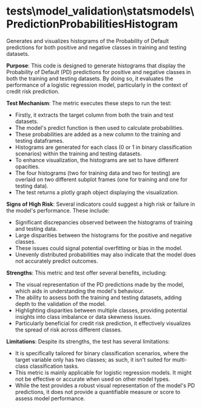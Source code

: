# tests\model_validation\statsmodels\PredictionProbabilitiesHistogram

Generates and visualizes histograms of the Probability of Default predictions for both positive and negative
classes in training and testing datasets.

**Purpose**: This code is designed to generate histograms that display the Probability of Default (PD) predictions
for positive and negative classes in both the training and testing datasets. By doing so, it evaluates the
performance of a logistic regression model, particularly in the context of credit risk prediction.

**Test Mechanism**: The metric executes these steps to run the test:
- Firstly, it extracts the target column from both the train and test datasets.
- The model's predict function is then used to calculate probabilities.
- These probabilities are added as a new column to the training and testing dataframes.
- Histograms are generated for each class (0 or 1 in binary classification scenarios) within the training and
testing datasets.
- To enhance visualization, the histograms are set to have different opacities.
- The four histograms (two for training data and two for testing) are overlaid on two different subplot frames (one
for training and one for testing data).
- The test returns a plotly graph object displaying the visualization.

**Signs of High Risk**: Several indicators could suggest a high risk or failure in the model's performance. These
include:
- Significant discrepancies observed between the histograms of training and testing data.
- Large disparities between the histograms for the positive and negative classes.
- These issues could signal potential overfitting or bias in the model.
- Unevenly distributed probabilities may also indicate that the model does not accurately predict outcomes.

**Strengths**: This metric and test offer several benefits, including:
- The visual representation of the PD predictions made by the model, which aids in understanding the model's
behaviour.
- The ability to assess both the training and testing datasets, adding depth to the validation of the model.
- Highlighting disparities between multiple classes, providing potential insights into class imbalance or data
skewness issues.
- Particularly beneficial for credit risk prediction, it effectively visualizes the spread of risk across different
classes.

**Limitations**: Despite its strengths, the test has several limitations:
- It is specifically tailored for binary classification scenarios, where the target variable only has two classes;
as such, it isn't suited for multi-class classification tasks.
- This metric is mainly applicable for logistic regression models. It might not be effective or accurate when used
on other model types.
- While the test provides a robust visual representation of the model's PD predictions, it does not provide a
quantifiable measure or score to assess model performance.